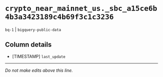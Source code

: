 # `crypto_near_mainnet_us._sbc_a15ce6b4b3a3423189c4b69f3c1c3236`
`bq-1` | `bigquery-public-data`

## Column details
* [TIMESTAMP] `last_update`

-------------------------------------------------------------------------------
*Do not make edits above this line.*
